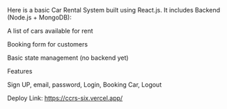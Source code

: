 Here is a basic Car Rental System built using React.js. It includes Backend (Node.js + MongoDB):

A list of cars available for rent

Booking form for customers

Basic state management (no backend yet)

Features

Sign UP, email, password, Login, Booking Car, Logout

Deploy Link: https://ccrs-six.vercel.app/
